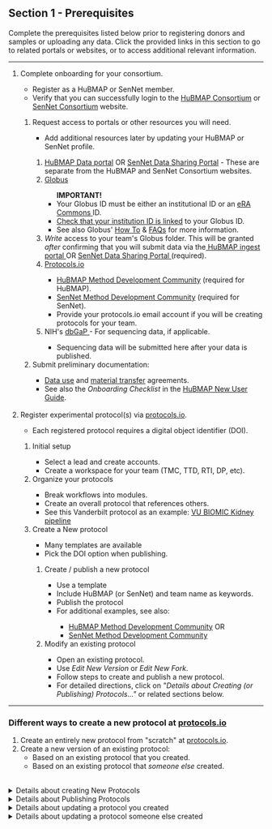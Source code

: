 ## Section 1 - Prerequisites
Complete the prerequisites listed below prior to registering donors and samples or uploading any data.
Click the provided links in this section to go to related portals or websites, or to access additional relevant information.
<hr>
<ol>
  <li>Complete onboarding for your consortium. </li>
  <ul>
    <li> Register as a HuBMAP or SenNet member.</li>
    <li> Verify that you can successfully login to the <a href="https://hubmapconsortium.org/"> HuBMAP Consortium</a> or <a href="https://sennetconsortium.org/"> SenNet Consortium</a> website. </li>
  </ul>
    <ol>
      <li> Request access to portals or other resources you will need.</li>
      <ul> 
        <li> Add additional resources later by updating your HuBMAP or SenNet profile.</li>
      </ul>
        <ol>
            <li> <a href="http://portal.hubmapconsortium.org">HuBMAP Data portal</a> OR <a href="http://data.sennetconsortium.org">SenNet Data Sharing Portal</a> - These are separate from the HuBMAP and SenNet Consortium websites.</li>
            <li> <a href="https://www.globus.org/">Globus</a> </li>
            <ul> 
            <b> IMPORTANT!</b>
               <li> Your Globus ID must be either an institutional ID or an <a href="https://www.era.nih.gov/"> eRA Commons </a> ID. </li>
               <li> <a href="https://docs.globus.org/how-to/link-to-existing/">Check that your institution ID is linked</a> to your Globus ID.</li>
               <li> See also Globus' <a href="https://docs.globus.org/how-to/">How To</a> & <a href="https://docs.globus.org/faq/">FAQs</a> for more information.</li>
            </ul>
            <li> <em>Write</em> access to your team's Globus folder. This will be granted <em>after</em> confirming that you will submit data via the<a href="http://ingest.hubmapconsortium.org/"> HuBMAP ingest portal </a> OR <a href="http://data.sennetconsortium.org">SenNet Data Sharing Portal </a> (required).</li>
            <li> <a href="http://protocols.io">Protocols.io</a></li>
            <ul>
              <li> <a href="https://www.protocols.io/workspaces/human-biomolecular-atlas-program-hubmap-method-development">HuBMAP Method Development Community</a> (required for HuBMAP).</li>
              <li> <a href="https://www.protocols.io/workspaces/cellular-senescence-network-sennet-method-develo">SenNet Method Development Community</a> (required for SenNet).</li>
              <li> Provide your protocols.io email account if you will be creating protocols for your team. </li>
            </ul>
            <li> NIH's <a href="https://dbgap.ncbi.nlm.nih.gov/aa/wga.cgi?page=login">dbGaP </a>- For sequencing data, if applicable. </li>
            <ul>
              <li> Sequencing data will be submitted here after your data is published.</li>
            </ul>
          </ol>
          <li> Submit preliminary documentation:</li>
          <ul>
            <li> <a href="https://hubmapconsortium.org/wp-content/uploads/2020/06/DUA_FINAL_2020_02_03_for_Signature.pdf">Data use</a> and <a href="https://hubmapconsortium.org/wp-content/uploads/2020/08/MTA.pdf">material transfer</a> agreements.</li>
           <li> See also the <em>Onboarding Checklist</em> in the <a href="https://docs.google.com/document/d/1ew6erXdwt38b8reiiH38NUeab4TD5ot-nv59M444j0Y/edit#heading=h.ym9gyx39h7t3">HuBMAP New User Guide</a>.</li>
          </ul>
    </ol>
  <br />
<li> Register experimental protocol(s) via <a href="https://www.protocols.io/welcome">protocols.io</a>.</li>
      <ul>
        <li> Each registered protocol requires a digital object identifier (DOI).</li>
      </ul>
      <ol>
        <li> Initial setup</li>
        <ul>
          <li> Select a lead and create accounts.</li>
          <li> Create a workspace for your team (TMC, TTD, RTI, DP, etc).</li>
        </ul>
        <li> Organize your protocols</li>
        <ul>
          <li> Break workflows into modules.</li>
          <li> Create an overall protocol that references others.</li>
          <li> See this Vanderbilt protocol as an example: <a href="https://dx.doi.org/10.17504/protocols.io.bfskjncw">VU BIOMIC Kidney pipeline</a></li>
        </ul>
        <li> Create a New protocol</li>
        <ul>
          <li> Many templates are available</li>
          <li> Pick the DOI option when publishing.</li>
        </ul>
        <ol>
          <li> Create / publish a new protocol</li>
          <ul>
            <li> Use a template</li>
            <li> Include HuBMAP (or SenNet) and team name as keywords.</li>
            <li> Publish the protocol</li>
            <li> For additional examples, see also:</li>
            <ul>
              <li> <a href="https://www.protocols.io/workspaces/human-biomolecular-atlas-program-hubmap-method-development">HuBMAP Method Development Community</a> OR</li>
              <li> <a href="https://www.protocols.io/workspaces/cellular-senescence-network-sennet-method-develo">SenNet Method Development Community</a></li>
            </ul>
          </ul>
          <li> Modify an existing protocol</li>
          <ul>
            <li> Open an existing protocol.</li>
            <li> Use <em>Edit New Version</em> or <em>Edit New Fork</em>.</li>
            <li> Follow steps to create and publish a new protocol.</li>
            <li> For detailed directions, click on <em>"Details about Creating (or Publishing) Protocols..."</em> or related sections below.</li>
          </ul>
        </ol>
</ol>
</ol>
<hr> 
  
### Different ways to create a new protocol at [protocols.io](http://protocols.io/)

1. Create an entirely new protocol from "scratch" at [protocols.io](http://protocols.io/).
2. Create a new version of an existing protocol:
    - Based on an existing protocol that you created.
    - Based on an existing protocol that _someone else_ created.
  
<br />
<details>
<summary>Details about creating New Protocols</summary>

<h3 id="Create-New-Protocol">Creating an entirely new protocol (from "scratch"):</h3>

1. Log into protocols.io Using your protocols.io login registered with your consortium.
2. Select your Workspace:
   - Click the HuBMAP icon for the HuBMAP Workspace
   - Click the SenNet icon for the SenNet Workspace
   - If you do not see your icon you have not been added to the group - Contact your helpdesk for assistance.
3. Click the **NEW +** button at the top and select **New protocol**.
4. Select a template option:
   - There are several template options for a protocol.
   - The option selected determines the tool widgets shown on the right.
5. Rename the protocol from “untitled protocol” to something more descriptive so the protocol saves properly.
6. A series of tabs displays under the protocol title: (_Description, Guidelines..., Materials, etc._)
   - Fill in information for all tabs shown
   - Under _Description > Keywords_ enter your consortium and group (TMC, etc.)
7. Publishing - When you are satisfied that the protocol is complete...
   - Select **MORE > Publish**
   - Publishing is a multistep process (see below).

**IMPORTANT:** Once published, a protocol cannot be deleted or edited, only versioned.
</details>

<details>
<summary>Details about Publishing Protocols</summary>

### Publishing your new protocol:

1. Publish type - select **With DOI**. <br> **IMPORTANT:** HuBMAP and SenNet protocols MUST be assigned a DOI.
    - This is required to register a donor (or source) and samples.
    - This is required to submit assay metadata to the HIVE or CODCC.
2. Set authors - Multiple authors may be added in order of importance.
   - You can drag-and-drop authors to reorder.
3. Status - Select _Working, In Development,_ or _Other_.
4. Research study - Select _Research_ (most likely) or _Non-Research_.
5. Add workspaces - _Show_ and _Share_ the protocol on the HuBMAP (or SenNet) Workspace.
   - You can also show or share the protocol on any other workspace, if desired.
6. Publish - Publish the protocol.
</details>

<details>

<summary>Details about updating a protocol you created</summary>

### Revise a Protocol you created previously

1. Navigate to the protocol on [protocols.io](http://protocols.io/).
   - Click on the protocol to select it.
2. Select **New Version > Create New Version > Edit New Version**.
3. Re-publish - Make any changes needed and republish the protocol.
   - The process is virtually identical to the <a href="https://github.com/hubmapconsortium/data_submission_guide/edit/main/Section1.md/#Create-New-Protocol">Create a new Protocol</a> process.
</details>

<details>

<summary>Details about updating a protocol someone else created</summary>

### Create a new protocol based on someone else's Protocol 
  
|Step | Comments |
|:-------------------------------------|:------------------------------------------------------------------|
| 1. Navigate to the protocol | On [protocols.io](http://protocols.io/), click on the protocol to select it.|
| 2. Select  |• **Copy/Fork > Make a Fork>** <br>• Select where to store the copied protocol <br> • Select **Edit New Fork>**|
| 3. Re-publish |• Make any changes needed and republish <br>• The process is virtually identical to the [Create a new Protocol Process](https://hubmapconsortium.org/data-submission-guide-2/?visual=iframe#newprotocol).|
</details>
